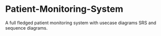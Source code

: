 # Patient-Monitoring-System
A full fledged patient monitoring system with usecase diagrams SRS and sequence diagrams.
